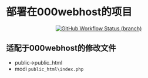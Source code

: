 # 部署在000webhost的项目

<p align="center">
<a href="#"><img alt="GitHub Workflow Status (branch)" src="https://img.shields.io/github/workflow/status/7eyen/000webhost/Deploy to ftp/master"></a>
</p>

## 适配于000webhost的修改文件

- public->public_html
- modi `public_html\index.php`

